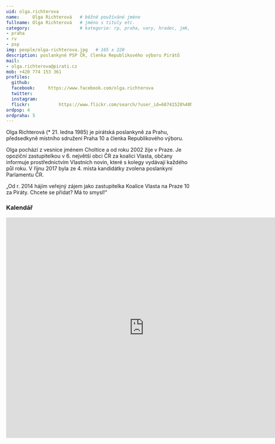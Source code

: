 ```yaml
---
uid: olga.richterova
name:     Olga Richterová  	# běžně používáné jméno
fullname: Olga Richterová  	# jméno s tituly etc.
category:                 	# kategorie: rp, praha, vary, hradec, jmk, senat
- praha
- rv
- psp
img: people/olga-richterova.jpg   # 165 x 220
description: poslankyně PSP ČR, členka Republikového výboru Pirátů             	# kratký popis, max 160 znaků
mail:
- olga.richterova@pirati.cz
mob: +420 774 153 361
profiles:
  github:       
  facebook:     https://www.facebook.com/olga.richterova
  twitter: 	
  instagram:    
  flickr:		    https://www.flickr.com/search/?user_id=68741528%40N03&sort=date-taken-desc&view_all=1&text=olga%20richterov%C3%A1
ordpsp: 4
ordpraha: 5
---
```


Olga Richterová (* 21. ledna 1985) je pirátská poslankyně za Prahu, předsedkyně místního sdružení Praha 10 a členka Republikového výboru. 

Olga pochází z vesnice jménem Choltice a od roku 2002 žije v Praze. Je opoziční zastupitelkou v 6. největší obci ČR za koalici Vlasta, občany informuje prostřednictvím Vlastních novin, které s kolegy vydávají každého půl roku. V říjnu 2017 byla ze 4. místa kandidátky zvolena poslankyní Parlamentu ČR.

„Od r. 2014 hájím veřejný zájem jako zastupitelka Koalice Vlasta na Praze 10 za Piráty. Chcete se přidat? Má to smysl!“

### Kalendář
<iframe src="https://calendar.google.com/calendar/embed?src=gn1i05sfapugq65d6l5jcav8b4%40group.calendar.google.com&ctz=Europe/Prague" style="border: 0" width="750" height="600" frameborder="0" scrolling="no"></iframe>
